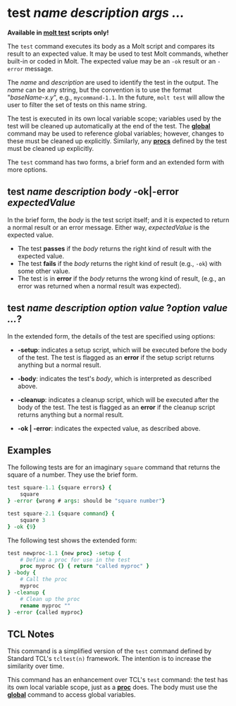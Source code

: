 # test *name* *description* *args ...*

**Available in [**molt test**](../molt_test.md) scripts only!**

The `test` command executes its body as a Molt script and compares its result
to an expected value.  It may be used to test Molt commands, whether built-in or coded
in Molt.  The expected value may be an `-ok` result or an `-error` message.

The *name* and *description* are used to identify the test in the output.  The
*name* can be any string, but the convention is to use the format
"*baseName*-*x*.*y*", e.g., `mycommand-1.1`.  In the future, `molt test`
will allow the user to filter the set of tests on this name string.

The test is executed in its own local variable scope; variables used by the
test will be cleaned up automatically at the end of the test.  The
[**global**](../../ref/global.md) command may be used to reference global variables; however,
changes to these must be cleaned up explicitly.  Similarly, any
[**procs**](../../ref/proc.md) defined by the test must be cleaned up explicitly.

The `test` command has two forms, a brief form and an extended form with more options.

## test *name* *description* *body* -ok|-error *expectedValue*

In the brief form, the *body* is the test script itself; and it is expected to return
a normal result or an error message.  Either way, *expectedValue* is the expected value.

* The test **passes** if the *body* returns the right kind of result with the expected value.
* The test **fails** if the *body* returns the right kind of result (e.g., `-ok`) with
some other value.
* The test is in **error** if the *body* returns the wrong kind of result, (e.g., an
  error was returned when a normal result was expected).

## test *name* *description* *option value* ?*option value ...*?

In the extended form, the details of the test are specified using options:

* **-setup**: indicates a setup script, which will be executed before the body of the
  test.  The test is flagged as an **error** if the setup script returns anything
  but a normal result.

* **-body**: indicates the test's *body*, which is interpreted as described above.

* **-cleanup**: indicates a cleanup script, which will be executed after the body of the
  test.  The test is flagged as an **error** if the cleanup script returns anything but
  a normal result.

* **-ok | -error**: indicates the expected value, as described above.

## Examples

The following tests are for an imaginary `square` command that returns the square
of a number.  They use the brief form.

```Tcl
test square-1.1 {square errors} {
    square
} -error {wrong # args: should be "square number"}

test square-2.1 {square command} {
    square 3
} -ok {9}
```

The following test shows the extended form:

```Tcl
test newproc-1.1 {new proc} -setup {
    # Define a proc for use in the test
    proc myproc {} { return "called myproc" }
} -body {
    # Call the proc
    myproc
} -cleanup {
    # Clean up the proc
    rename myproc ""
} -error {called myproc}
```


## TCL Notes

This command is a simplified version of the `test` command defined by
Standard TCL's `tcltest(n)` framework.  The intention is to increase the
similarity over time.

This command has an enhancement over TCL's `test` command: the test has
its own local variable scope, just as a [**proc**](../../ref/proc.md) does.  The body
must use the [**global**](../../ref/global.md) command to access global variables.
